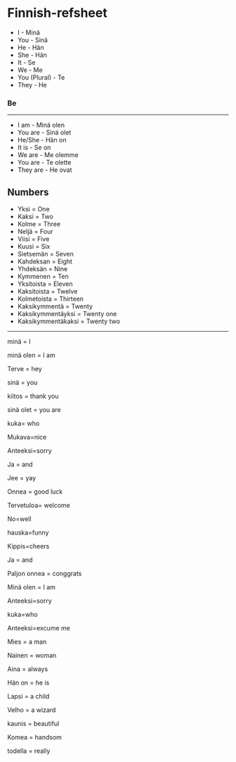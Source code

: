 # Finnish-refsheet

- I - Minä
- You - Sinä
- He - Hän
- She - Hän
- It - Se
- We - Me
- You (Plural) - Te
- They - He

### Be
--------
- I am - Minä olen
- You are - Sinä olet
- He/She - Hän on
- It is - Se on
- We are - Me olemme
- You are - Te olette
- They are - He ovat


## Numbers

- Yksi = One
- Kaksi = Two
- Kolme = Three
- Neljä = Four
- Viisi = Five
- Kuusi = Six
- Sietsemän = Seven
- Kahdeksan = Eight
- Yhdeksän = Nine
- Kymmenen = Ten
- Yksitoista = Eleven
- Kaksitoista = Twelve
- Kolmetoista = Thirteen
- Kaksikymmentä = Twenty
- Kaksikymmentäyksi = Twenty one
- Kaksikymmentäkaksi = Twenty two


--------


minä = I

minä olen = I am

Terve = hey

sinä = you

kiitos = thank you

sinä olet = you are

kuka= who

Mukava=nice

Anteeksi=sorry

Ja = and

Jee = yay

Onnea = good luck

Tervetuloa= welcome

No=well

hauska=funny

Kippis=cheers

Ja = and

Paljon onnea = conggrats 

Minä olen = I am

Anteeksi=sorry

kuka=who

Anteeksi=excume me

Mies = a man

Nainen = woman

Aina = always

Hän on = he is

Lapsi = a child

Velho = a wizard

kaunis = beautiful

Komea = handsom 

todella = really
